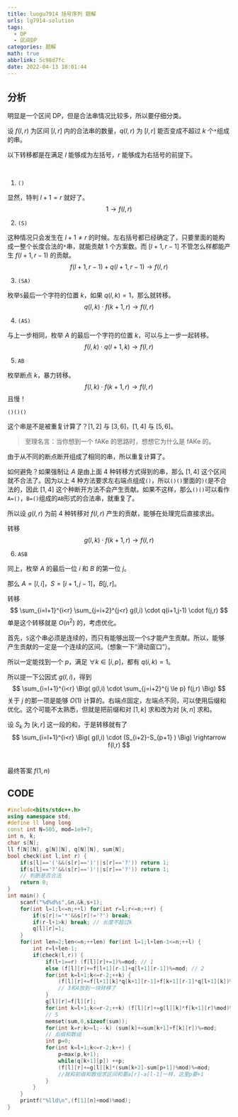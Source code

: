 ```yaml
---
title: luogu7914 括号序列 题解
urls: lg7914-solution
tags:
  - DP
  - 区间DP
categories: 题解
math: true
abbrlink: 5c98d7fc
date: 2022-04-13 18:01:44
---
```


## 分析

明显是一个区间 DP，但是合法串情况比较多，所以要仔细分类。

设 $f(l,r)$ 为区间 $[l,r]$ 内的合法串的数量，$q(l,r)$ 为 $[l,r]$ 能否变成不超过 $k$ 个`*`组成的串。

<!--more-->

以下转移都是在满足 $l$ 能够成为左括号，$r$ 能够成为右括号的前提下。

&nbsp;

1. `()`

显然，特判 $l+1=r$ 就好了。
$$
1 \rightarrow f(l,r)
$$

2. `(S)`

这种情况只会发生在 $l+1 \neq r$ 的时候。左右括号都已经确定了，只要里面的能构成一整个长度合法的`*`串，就能贡献 1 个方案数。而 $[l+1,r-1]$ 不管怎么样都能产生 $f(l+1,r-1)$ 的贡献。
$$
f(l+1,r-1) + q(l+1,r-1) \rightarrow f(l,r)
$$

3. `(SA)`

枚举`S`最后一个字符的位置 $k$，如果 $q(l,k)=1$，那么就转移。
$$
q(l,k) \cdot f(k+1,r) \rightarrow f(l,r)
$$

4. `(AS)`

与上一步相同，枚举 $A$ 的最后一个字符的位置 $k$，可以与上一步一起转移。
$$
f(l,k) \cdot q(l+1,k) \rightarrow f(l,r)
$$

5. `AB`

枚举断点 $k$，暴力转移。
$$
f(l,k) \cdot f(k+1,r) \rightarrow f(l,r)
$$
且慢！

`()()()`

这个串是不是被重复计算了？$[1,2]$ 与 $[3,6]$，$[1,4]$ 与 $[5,6]$。

>至理名言：当你想到一个 fAKe 的思路时，想想它为什么是 fAKe 的。

由于从不同的断点断开组成了相同的串，所以重复计算了。

如何避免？如果强制让 $A$ 是由上面 4 种转移方式得到的串，那么 $[1,4]$ 这个区间就不合法了。因为以上 4 种方法要求左右端点组成`()`，所以`()()`里面的`)(`是不合法的，因此 $[1,4]$ 这个种断开方法不会产生贡献。如果不这样，那么`()()`可以看作`A=()`，`B=()`组成的`AB`形式的合法串，就重复了。

所以设 $g(l,r)$ 为前 4 种转移对 $f(l,r)$ 产生的贡献，能够在处理完后直接求出。

转移
$$
g(l,k) \cdot f(k+1,r) \rightarrow f(l,r)
$$

6. `ASB`

同上，枚举 $A$ 的最后一位 $i$ 和 $B$ 的第一位 $j$。

那么 $A = [l,i]$，$S=[i+1,j-1]$，$B[j,r]$。

转移
$$
\sum_{i=l+1}^{i<r} \sum_{j=i+2}^{j<r} g(l,i) \cdot q(i+1,j-1) \cdot f(j,r)
$$
单是这个转移就是 $O(n^2)$ 的，考虑优化。

首先，`S`这个串必须是连续的，而只有能够出现一个`S`才能产生贡献。所以，能够产生贡献的一定是一个连续的区间。（想象一下“滑动窗口”）。

所以一定能找到一个 $p$，满足 $\forall k \in[i,p]$，都有 $q(i,k)=1$。

所以提一下公因式 $g(l,i)$，得到
$$
\sum_{i=l+1}^{i<r} \Big(  g(l,i) \cdot \sum_{j=i+2}^{j \le p} f(j,r) \Big)
$$
关于 $j$ 的那一项是能够 $O(1)$ 计算的。右端点固定，左端点不同，可以使用后缀和优化。这个可能不太熟悉，但就是把前缀和对 $[1,k]$ 求和改为对 $[k,n]$ 求和。

设 $S_k$ 为 $[k,r]$ 这一段的和，于是转移就有了
$$
\sum_{i=l+1}^{i<r} \Big(  g(l,i) \cdot (S_{i+2}-S_{p+1} ) \Big) \rightarrow f(l,r)
$$
&nbsp;

最终答案 $f(1,n)$

## CODE

```cpp
#include<bits/stdc++.h>
using namespace std;
#define ll long long
const int N=505, mod=1e9+7; 
int n, k;
char s[N];
ll f[N][N], g[N][N], q[N][N], sum[N];
bool check(int l,int r) {
	if(s[l]=='('&&(s[r]==')'||s[r]=='?')) return 1;
	if(s[l]=='?'&&(s[r]==')'||s[r]=='?')) return 1;
    // 判断是否合法
	return 0;
}
int main() {
	scanf("%d%d%s",&n,&k,s+1);
	for(int l=1;l<=n;++l) for(int r=l;r<=n;++r) {
		if(s[r]!='*'&&s[r]!='?') break;
		if(r-l+1>k) break; // 长度不超过k
		q[l][r]=1;
	}
	for(int len=2;len<=n;++len) for(int l=1;l+len-1<=n;++l) {
		int r=l+len-1;
		if(check(l,r)) {
			if(l+1==r) (f[l][r]+=1)%=mod; // 1
			else (f[l][r]+=f[l+1][r-1]+q[l+1][r-1])%=mod; // 2
			for(int k=l+1;k<=r-2;++k) {
				(f[l][r]+=f[l+1][k]*q[k+1][r-1]+f[k+1][r-1]*q[l+1][k])%=mod;
                // 3和4放到一块转移了
			}
			g[l][r]=f[l][r];
			for(int k=l+1;k<=r-2;++k) (f[l][r]+=g[l][k]*f[k+1][r]%mod)%=mod;
            // 5
			memset(sum,0,sizeof(sum));
			for(int k=r;k>=l;--k) (sum[k]+=sum[k+1]+f[k][r])%=mod;
            // 后缀和数组
			int p=0;
			for(int k=l+1;k<=r-2;k++) {
				p=max(p,k+1);
				while(q[k+1][p]) ++p; 
				(f[l][r]+=g[l][k]*(sum[k+2]-sum[p+1])%mod)%=mod;
                //就和前缀和数组求区间和要a[r]-a[l-1]一样，这里p要+1
			}
		}
	}
	printf("%lld\n",(f[1][n]+mod)%mod);
}
```

